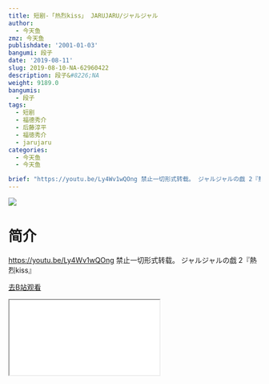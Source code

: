 ```yaml
---
title: 短剧-「热烈kiss」 JARUJARU/ジャルジャル
author:
  - 今天鱼
zmz: 今天鱼
publishdate: '2001-01-03'
bangumi: 段子
date: '2019-08-11'
slug: 2019-08-10-NA-62960422
description: 段子&#8226;NA
weight: 9189.0
bangumis:
  - 段子
tags:
  - 短剧
  - 福德秀介
  - 后藤淳平
  - 福徳秀介
  - jarujaru
categories:
  - 今天鱼
  - 今天鱼

brief: "https://youtu.be/Ly4Wv1wQOng 禁止一切形式转载。 ジャルジャルの戯 2『熱烈kiss』"
---
```

![](https://i.imgur.com/TBkqz2Z.jpg)
# 简介  
https://youtu.be/Ly4Wv1wQOng
禁止一切形式转载。
ジャルジャルの戯 2『熱烈kiss』  

[去B站观看](https://www.bilibili.com/video/av62960422/)
<div class ="resp-container"><iframe class="testiframe" src="//player.bilibili.com/player.html?aid=62960422"", scrolling="no", allowfullscreen="true" > </iframe></div> 
